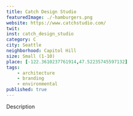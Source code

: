 ```yaml
---
title: Catch Design Studio
featuredImage: ./-hamburgers.png
website: https://www.catchstudio.com/
twit: 
inst: catch_design_studio
category: C
city: Seattle
neighborhood: Capitol Hill
size: Small (1-10)
place: [-122.3610237761914,47.52235745597132]
tags:
    - architecture
    - branding
    - environmental
published: true
---
```


Description
